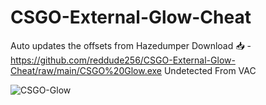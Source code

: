 # CSGO-External-Glow-Cheat
Auto updates the offsets from Hazedumper
Download 📥 - https://github.com/reddude256/CSGO-External-Glow-Cheat/raw/main/CSGO%20Glow.exe
Undetected From VAC

<img src="https://i.ibb.co/1mPc19K/CSGO-Glow.png" alt="CSGO-Glow" border="0">
